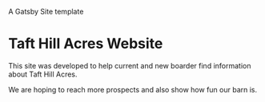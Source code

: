 
A Gatsby Site template
# Taft Hill Acres Website

This site was developed to help current and new boarder find information about Taft Hill Acres.

We are hoping to reach more prospects and also show how fun our barn is.
